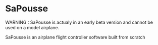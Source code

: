# SaPousse
  WARNING : SaPousse is actualy in an early beta version and cannot be used on a model airplane.
  
  
  
  SaPousse is an airplane flight controller software built from scratch 
  
